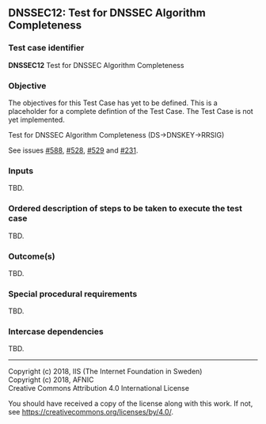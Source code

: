 ## DNSSEC12: Test for DNSSEC Algorithm Completeness

### Test case identifier
**DNSSEC12** Test for DNSSEC Algorithm Completeness

### Objective

The objectives for this Test Case has yet to be defined. This is a
placeholder for a complete defintion of the Test Case. The Test Case
is not yet implemented.

Test for DNSSEC Algorithm Completeness (DS->DNSKEY->RRSIG)

See issues [#588], [#528], [#529] and [#231].

[#588]: https://github.com/zonemaster/zonemaster/issues/588
[#528]: https://github.com/zonemaster/zonemaster/issues/528
[#529]: https://github.com/zonemaster/zonemaster/issues/529
[#231]: https://github.com/zonemaster/zonemaster/issues/231


### Inputs

TBD.

### Ordered description of steps to be taken to execute the test case

TBD.

### Outcome(s)

TBD.

### Special procedural requirements

TBD.

### Intercase dependencies

TBD.

-------

Copyright (c) 2018, IIS (The Internet Foundation in Sweden)  
Copyright (c) 2018, AFNIC  
Creative Commons Attribution 4.0 International License

You should have received a copy of the license along with this
work.  If not, see <https://creativecommons.org/licenses/by/4.0/>.
